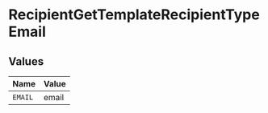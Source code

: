 # RecipientGetTemplateRecipientTypeEmail


## Values

| Name    | Value   |
| ------- | ------- |
| `EMAIL` | email   |